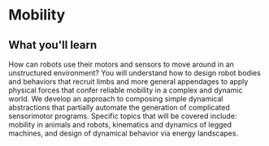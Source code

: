 # Mobility

## What you'll learn

How can robots use their motors and sensors to move around in an unstructured environment?  You will understand how to design robot bodies and behaviors that recruit limbs and more general appendages to apply physical forces that confer reliable mobility in a complex and dynamic world.  We develop an approach to composing simple dynamical abstractions that partially automate the generation of complicated sensorimotor programs.  Specific topics that will be covered include: mobility in animals and robots, kinematics and dynamics of legged machines, and design of dynamical behavior via energy landscapes.